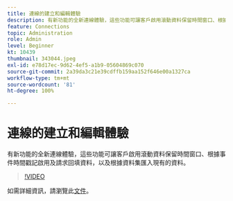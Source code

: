 ```yaml
---
title: 連線的建立和編輯體驗
description: 有新功能的全新連線體驗，這些功能可讓客戶啟用滾動資料保留時間窗口、根據事件啟用及請求回填資料… (說明應該介於 60 到 160 個字元之間)
feature: Connections
topic: Administration
role: Admin
level: Beginner
kt: 10439
thumbnail: 343044.jpeg
exl-id: e78d17ec-9d62-4ef5-a1b9-05604869c070
source-git-commit: 2a39da3c21e39cdffb159aa152f646e00a1327ca
workflow-type: tm+mt
source-wordcount: '81'
ht-degree: 100%

---
```


# 連線的建立和編輯體驗

有新功能的全新連線體驗，這些功能可讓客戶啟用滾動資料保留時間窗口、根據事件時間戳記啟用及請求回填資料，以及根據資料集匯入現有的資料。

>[!VIDEO](https://video.tv.adobe.com/v/343044/?quality=12&learn=on)

如需詳細資訊，請瀏覽此[文件](https://experienceleague.adobe.com/docs/analytics-platform/using/cja-connections/create-connection.html?lang=zh-Hant)。
